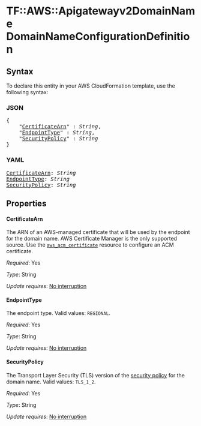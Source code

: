 # TF::AWS::Apigatewayv2DomainName DomainNameConfigurationDefinition

## Syntax

To declare this entity in your AWS CloudFormation template, use the following syntax:

### JSON

<pre>
{
    "<a href="#certificatearn" title="CertificateArn">CertificateArn</a>" : <i>String</i>,
    "<a href="#endpointtype" title="EndpointType">EndpointType</a>" : <i>String</i>,
    "<a href="#securitypolicy" title="SecurityPolicy">SecurityPolicy</a>" : <i>String</i>
}
</pre>

### YAML

<pre>
<a href="#certificatearn" title="CertificateArn">CertificateArn</a>: <i>String</i>
<a href="#endpointtype" title="EndpointType">EndpointType</a>: <i>String</i>
<a href="#securitypolicy" title="SecurityPolicy">SecurityPolicy</a>: <i>String</i>
</pre>

## Properties

#### CertificateArn

The ARN of an AWS-managed certificate that will be used by the endpoint for the domain name. AWS Certificate Manager is the only supported source.
Use the [`aws_acm_certificate`](/docs/providers/aws/r/acm_certificate.html) resource to configure an ACM certificate.

_Required_: Yes

_Type_: String

_Update requires_: [No interruption](https://docs.aws.amazon.com/AWSCloudFormation/latest/UserGuide/using-cfn-updating-stacks-update-behaviors.html#update-no-interrupt)

#### EndpointType

The endpoint type. Valid values: `REGIONAL`.

_Required_: Yes

_Type_: String

_Update requires_: [No interruption](https://docs.aws.amazon.com/AWSCloudFormation/latest/UserGuide/using-cfn-updating-stacks-update-behaviors.html#update-no-interrupt)

#### SecurityPolicy

The Transport Layer Security (TLS) version of the [security policy](https://docs.aws.amazon.com/apigateway/latest/developerguide/apigateway-custom-domain-tls-version.html) for the domain name. Valid values: `TLS_1_2`.

_Required_: Yes

_Type_: String

_Update requires_: [No interruption](https://docs.aws.amazon.com/AWSCloudFormation/latest/UserGuide/using-cfn-updating-stacks-update-behaviors.html#update-no-interrupt)


